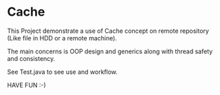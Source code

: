 # Cache

This Project demonstrate a use of Cache concept on remote repository (Like file in HDD or a remote machine).

The main concerns is OOP design and generics along with thread safety and consistency.

See Test.java to see use and workflow.

HAVE FUN :-)
